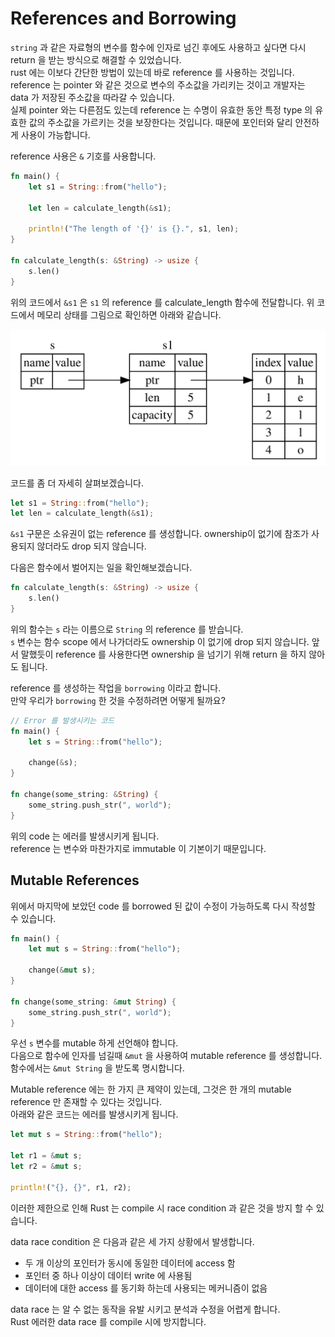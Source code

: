 # References and Borrowing

`string` 과 같은 자료형의 변수를 함수에 인자로 넘긴 후에도 사용하고 싶다면 다시 return 을 받는 방식으로 해결할 수 있었습니다.  
rust 에는 이보다 간단한 방법이 있는데 바로 reference 를 사용하는 것입니다.  
reference 는 pointer 와 같은 것으로 변수의 주소값을 가리키는 것이고 개발자는 data 가 저장된 주소값을 따라갈 수 있습니다.  
실제 pointer 와는 다른점도 있는데 reference 는 수명이 유효한 동안 특정 type 의 유효한 값의 주소값을 가르키는 것을 보장한다는 것입니다. 때문에 포인터와 달리 안전하게 사용이 가능합니다.

reference 사용은 `&` 기호를 사용합니다.

```rust
fn main() {
    let s1 = String::from("hello");

    let len = calculate_length(&s1);

    println!("The length of '{}' is {}.", s1, len);
}

fn calculate_length(s: &String) -> usize {
    s.len()
}
```

위의 코드에서 `&s1` 은 `s1` 의 reference 를 calculate_length 함수에 전달합니다.
위 코드에서 메모리 상태를 그림으로 확인하면 아래와 같습니다.

![reference](./img/trpl04-05.svg)

코드를 좀 더 자세히 살펴보겠습니다.

```rust
let s1 = String::from("hello");
let len = calculate_length(&s1);
```

`&s1` 구문은 소유권이 없는 reference 를 생성합니다. ownership이 없기에 참조가 사용되지 않더라도 drop 되지 않습니다.

다음은 함수에서 벌어지는 일을 확인해보겠습니다.

```rust
fn calculate_length(s: &String) -> usize {
    s.len()
}
```

위의 함수는 `s` 라는 이름으로 `String` 의 reference 를 받습니다.  
`s` 변수는 함수 scope 에서 나가더라도 ownership 이 없기에 drop 되지 않습니다. 
앞서 말했듯이 reference 를 사용한다면 ownership 을 넘기기 위해 return 을 하지 않아도 됩니다.

reference 를 생성하는 작업을 `borrowing` 이라고 합니다.  
만약 우리가 `borrowing` 한 것을 수정하려면 어떻게 될까요?

```rust
// Error 를 발생시키는 코드
fn main() {
    let s = String::from("hello");

    change(&s);
}

fn change(some_string: &String) {
    some_string.push_str(", world");
}
```

위의 code 는 에러를 발생시키게 됩니다.  
reference 는 변수와 마찬가지로 immutable 이 기본이기 때문입니다.

## Mutable References

위에서 마지막에 보았던 code 를 borrowed 된 값이 수정이 가능하도록 다시 작성할 수 있습니다.

```rust
fn main() {
    let mut s = String::from("hello");

    change(&mut s);
}

fn change(some_string: &mut String) {
    some_string.push_str(", world");
}
```

우선 `s` 변수를 mutable 하게 선언해야 합니다.  
다음으로 함수에 인자를 넘길때 `&mut` 을 사용하여 mutable reference 를 생성합니다.  
함수에서는 `&mut String` 을 받도록 명시합니다.

Mutable reference 에는 한 가지 큰 제약이 있는데, 그것은 한 개의 mutable reference 만 존재할 수 있다는 것입니다.  
아래와 같은 코드는 에러를 발생시키게 됩니다.

```rust
let mut s = String::from("hello");

let r1 = &mut s;
let r2 = &mut s;

println!("{}, {}", r1, r2);
```

이러한 제한으로 인해 Rust 는 compile 시 race condition 과 같은 것을 방지 할 수 있습니다.

data race condition 은 다음과 같은 세 가지 상황에서 발생합니다.

* 두 개 이상의 포인터가 동시에 동일한 데이터에 access 함
* 포인터 중 하나 이상이 데이터 write 에 사용됨
* 데이터에 대한 access 를 동기화 하는데 사용되는 메커니즘이 없음

data race 는 알 수 없는 동작을 유발 시키고 분석과 수정을 어렵게 합니다.  
Rust 에러한 data race 를 compile 시에 방지합니다.
